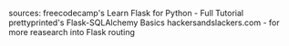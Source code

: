 sources:
freecodecamp's Learn Flask for Python - Full Tutorial
prettyprinted's Flask-SQLAlchemy Basics
hackersandslackers.com - for more reasearch into Flask routing

